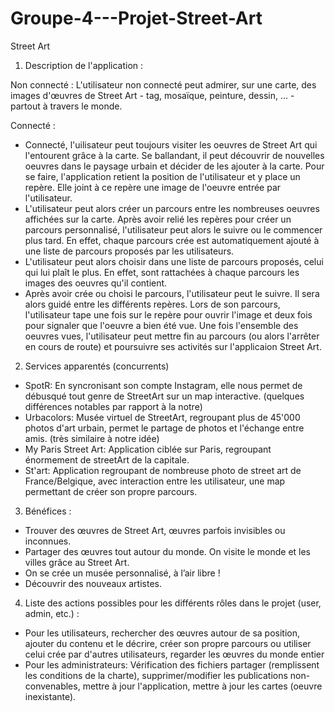 # Groupe-4---Projet-Street-Art

Street Art

1. Description de l'application : 

Non connecté :
L'utilisateur non connecté peut admirer, sur une carte, des images d'œuvres de Street Art - tag, mosaïque, peinture, dessin, ... - partout à travers le monde.

Connecté :
- Connecté, l'uilisateur peut toujours visiter les oeuvres de Street Art qui l'entourent grâce à la carte.
Se ballandant, il peut découvrir de nouvelles oeuvres dans le paysage urbain et décider de les ajouter à la carte. Pour se faire, l'application retient la position de l'utilisateur et y place un repère. Elle joint à ce repère une image de l'oeuvre entrée par l'utilisateur.
- L'utilisateur peut alors créer un parcours entre les nombreuses oeuvres affichées sur la carte. Après avoir relié les repères pour créer un parcours personnalisé, l'utilisateur peut alors le suivre ou le commencer plus tard. En effet, chaque parcours crée est automatiquement ajouté à une liste de parcours proposés par les utilisateurs.
- L'utilisateur peut alors choisir dans une liste de parcours proposés, celui qui lui plaît le plus. En effet, sont rattachées à chaque parcours les images des oeuvres qu'il contient.
- Après avoir crée ou choisi le parcours, l'utilisateur peut le suivre. Il sera alors guidé entre les différents repères. Lors de son parcours, l'utilisateur tape une fois sur le repère pour ouvrir l'image et deux fois pour signaler que l'oeuvre a bien été vue. Une fois l'ensemble des oeuvres vues, l'utilisateur peut mettre fin au parcours (ou alors l'arrêter en cours de route) et poursuivre ses activités sur l'applicaion Street Art. 

2. Services apparentés (concurrents) 
- SpotR: En syncronisant son compte Instagram, elle nous permet de débusqué tout genre de StreetArt sur un map interactive. (quelques différences notables par rapport à la notre)
- Urbacolors: Musée virtuel de StreetArt, regroupant plus de 45'000 photos d'art urbain, permet le partage de photos et l'échange entre amis. (très similaire à notre idée)
- My Paris Street Art: Application ciblée sur Paris, regroupant énormement de streetArt de la capitale.
- St'art: Application regroupant de nombreuse photo de street art de France/Belgique, avec interaction entre les utilisateur, une map permettant de créer son propre parcours. 

3. Bénéfices :
- Trouver des œuvres de Street Art, œuvres parfois invisibles ou inconnues.
- Partager des œuvres tout autour du monde. On visite le monde et les villes grâce au Street Art.
- On se crée un musée personnalisé, à l’air libre !
- Découvrir des nouveaux artistes.

4. Liste des actions possibles pour les différents rôles dans le projet (user, admin, etc.) :  
- Pour les utilisateurs, rechercher des œuvres autour de sa position, ajouter du contenu et le décrire, créer son propre parcours ou utiliser celui crée par d'autres utilisateurs, regarder les œuvres du monde entier
- Pour les administrateurs: Vérification des fichiers partager (remplissent les conditions de la charte), supprimer/modifier les publications non-convenables, mettre à jour l'application, mettre à jour les cartes (oeuvre inexistante).

